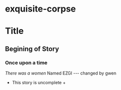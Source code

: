 # exquisite-corpse

# Title
## Begining of Story 
### Once upon a time 
*There was a women*  Named EZGI --- changed by gwen
+ This story is uncomplete +

